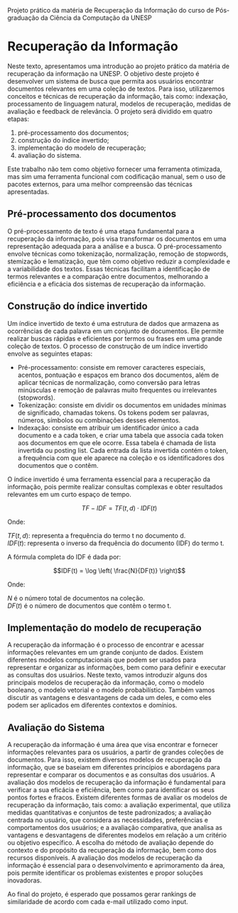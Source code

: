 Projeto prático da matéria de Recuperação da Informação do curso de Pós-graduação da Ciência da Computação da UNESP

# Recuperação da Informação

Neste texto, apresentamos uma introdução ao projeto prático da matéria de recuperação da informação na UNESP. O objetivo deste projeto é desenvolver um sistema de busca que permita aos usuários encontrar documentos relevantes em uma coleção de textos. Para isso, utilizaremos conceitos e técnicas de recuperação da informação, tais como: indexação, processamento de linguagem natural, modelos de recuperação, medidas de avaliação e feedback de relevância. O projeto será dividido em quatro etapas: 

1. pré-processamento dos documentos; 
2. construção do índice invertido;
3. implementação do modelo de recuperação; 
4. avaliação do sistema.   

Este trabalho não tem como objetivo fornecer uma ferramenta otimizada, mas sim uma ferramenta funcional com codificação manual, sem o uso de pacotes externos, para uma melhor compreensão das técnicas apresentadas.

## Pré-processamento dos documentos

O pré-processamento de texto é uma etapa fundamental para a recuperação da informação, pois visa transformar os documentos em uma representação adequada para a análise e a busca. O pré-processamento envolve técnicas como tokenização, normalização, remoção de stopwords, stemização e lematização, que têm como objetivo reduzir a complexidade e a variabilidade dos textos. Essas técnicas facilitam a identificação de termos relevantes e a comparação entre documentos, melhorando a eficiência e a eficácia dos sistemas de recuperação da informação.

## Construção do índice invertido

Um índice invertido de texto é uma estrutura de dados que armazena as ocorrências de cada palavra em um conjunto de documentos. Ele permite realizar buscas rápidas e eficientes por termos ou frases em uma grande coleção de textos. O processo de construção de um índice invertido envolve as seguintes etapas: 

- Pré-processamento: consiste em remover caracteres especiais, acentos, pontuação e espaços em branco dos documentos, além de aplicar técnicas de normalização, como conversão para letras minúsculas e remoção de palavras muito frequentes ou irrelevantes (stopwords).
- Tokenização: consiste em dividir os documentos em unidades mínimas de significado, chamadas tokens. Os tokens podem ser palavras, números, símbolos ou combinações desses elementos.
- Indexação: consiste em atribuir um identificador único a cada documento e a cada token, e criar uma tabela que associa cada token aos documentos em que ele ocorre. Essa tabela é chamada de lista invertida ou posting list. Cada entrada da lista invertida contém o token, a frequência com que ele aparece na coleção e os identificadores dos documentos que o contêm.

O índice invertido é uma ferramenta essencial para a recuperação da informação, pois permite realizar consultas complexas e obter resultados relevantes em um curto espaço de tempo. 

$$TF-IDF = TF(t, d) \cdot IDF(t)$$

Onde:  

$TF(t, d)$: representa a frequência do termo t no documento d.  
$IDF(t)$: representa o inverso da frequência do documento (IDF) do termo t.  

A fórmula completa do IDF é dada por:

$$IDF(t) = \log \left( \frac{N}{DF(t)} \right)$$

Onde:  

$N$ é o número total de documentos na coleção.  
$DF(t)$ é o número de documentos que contêm o termo t.  

## Implementação do modelo de recuperação

A recuperação da informação é o processo de encontrar e acessar informações relevantes em um grande conjunto de dados. Existem diferentes modelos computacionais que podem ser usados para representar e organizar as informações, bem como para definir e executar as consultas dos usuários. Neste texto, vamos introduzir alguns dos principais modelos de recuperação da informação, como o modelo booleano, o modelo vetorial e o modelo probabilístico. Também vamos discutir as vantagens e desvantagens de cada um deles, e como eles podem ser aplicados em diferentes contextos e domínios.

## Avaliação do Sistema

A recuperação da informação é uma área que visa encontrar e fornecer informações relevantes para os usuários, a partir de grandes coleções de documentos. Para isso, existem diversos modelos de recuperação da informação, que se baseiam em diferentes princípios e abordagens para representar e comparar os documentos e as consultas dos usuários. A avaliação dos modelos de recuperação da informação é fundamental para verificar a sua eficácia e eficiência, bem como para identificar os seus pontos fortes e fracos. Existem diferentes formas de avaliar os modelos de recuperação da informação, tais como: a avaliação experimental, que utiliza medidas quantitativas e conjuntos de teste padronizados; a avaliação centrada no usuário, que considera as necessidades, preferências e comportamentos dos usuários; e a avaliação comparativa, que analisa as vantagens e desvantagens de diferentes modelos em relação a um critério ou objetivo específico. A escolha do método de avaliação depende do contexto e do propósito da recuperação da informação, bem como dos recursos disponíveis. A avaliação dos modelos de recuperação da informação é essencial para o desenvolvimento e aprimoramento da área, pois permite identificar os problemas existentes e propor soluções inovadoras.

Ao final do projeto, é esperado que possamos gerar rankings de similaridade de acordo com cada e-mail utilizado como input. 

